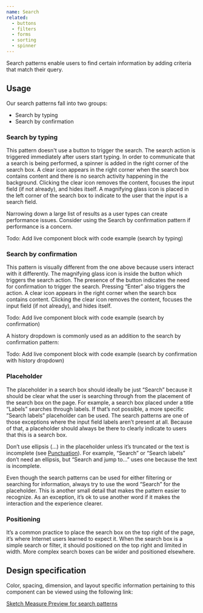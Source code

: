 ```yaml
---
name: Search
related:
  - buttons
  - filters
  - forms
  - sorting
  - spinner
---
```


Search patterns enable users to find certain information by adding criteria that match their query.

## Usage

Our search patterns fall into two groups:

*   Search by typing
*   Search by confirmation

### Search by typing

This pattern doesn't use a button to trigger the search. The search action is triggered immediately after users start typing. In order to communicate that a search is being performed, a spinner is added in the right corner of the search box. A clear icon appears in the right corner when the search box contains content and there is no search activity happening in the background. Clicking the clear icon removes the content, focuses the input field (if not already), and hides itself. A magnifying glass icon is placed in the left corner of the search box to indicate to the user that the input is a search field.

Narrowing down a large list of results as a user types can create performance issues. Consider using the Search by confirmation pattern if performance is a concern.

Todo: Add live component block with code example (search by typing)

### Search by confirmation

This pattern is visually different from the one above because users interact with it differently. The magnifying glass icon is inside the button which triggers the search action. The presence of the button indicates the need for confirmation to trigger the search. Pressing “Enter” also triggers the action. A clear icon appears in the right corner when the search box contains content. Clicking the clear icon removes the content, focuses the input field (if not already), and hides itself.

Todo: Add live component block with code example (search by confirmation)

A history dropdown is commonly used as an addition to the search by confirmation pattern:

Todo: Add live component block with code example (search by confirmation with history dropdown)

### Placeholder

The placeholder in a search box should ideally be just “Search” because it should be clear what the user is searching through from the placement of the search box on the page. For example, a search box placed under a title “Labels” searches through labels. If that’s not possible, a more specific ”Search labels” placeholder can be used. The search patterns are one of those exceptions where the input field labels aren’t present at all. Because of that, a placeholder should always be there to clearly indicate to users that this is a search box.

Don’t use ellipsis (…) in the placeholder unless it’s truncated or the text is incomplete (see [Punctuation](/content/punctuation)). For example, “Search” or “Search labels” don’t need an ellipsis, but “Search and jump to…” uses one because the text is incomplete.

Even though the search patterns can be used for either filtering or searching for information, always try to use the word “Search” for the placeholder. This is another small detail that makes the pattern easier to recognize. As an exception, it’s ok to use another word if it makes the interaction and the experience clearer.

### Positioning

It’s a common practice to place the search box on the top right of the page, it’s where Internet users learned to expect it. When the search box is a simple search or filter, it should positioned on the top right and limited in width. More complex search boxes can be wider and positioned elsewhere.

## Design specification

Color, spacing, dimension, and layout specific information pertaining to this component can be viewed using the following link:

[Sketch Measure Preview for search patterns](https://gitlab-org.gitlab.io/gitlab-design/hosted/design-gitlab-specs/search-spec-previews/)
